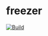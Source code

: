 # freezer

[![Build](https://img.shields.io/travis/evolutics/freezer.svg)](https://travis-ci.org/evolutics/freezer)

